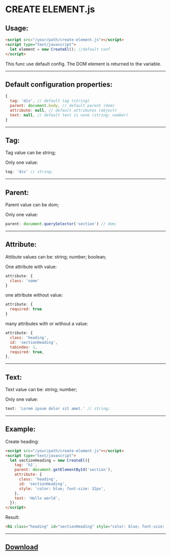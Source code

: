 CREATE ELEMENT.js
===================

Usage:
-------------------

  ```html
  <script src="/your/path/create-element.js"></script>
  <script type="text/javascript">
    let element = new CreateEl(); //default conf
  </script>
  ```

This func use default config. The DOM element is returned to the variable.

-------------------
Default configuration properties:
-------------------

  ```javascript
  {
    tag: 'div', // default tag (string)
    parent: document.body, // default parent (dom)
    attribute: null, // default attributes (object)
    text: null, // default text is none (string; number)
  }
  ```

-------------------
Tag:
-------------------

  Tag value can be string;

  Only one value:
  ```javascript
  tag: 'div' // string;
  ```

-------------------
Parent:
-------------------

  Parent value can be dom;

  Only one value:
  ```javascript
  parent: document.querySelector('section') // dom;
  ```

-------------------
Attribute:
-------------------

  Attibute values can be: string; number; boolean;

  One attribute with value:
  ```javascript
  attribute: {
    class: 'name'
  }
  ```

  one attribute without value:
  ```javascript
  attribute: {
    required: true
  }
  ```

  many attributes with or without a value:
  ```javascript
  attribute: {
    class: 'heading',
    id: 'sectionHeading',
    tabindex: 1,
    required: true,
  },
  ```

-------------------
Text:
-------------------

  Text value can be: string; number;

  Only one value:
  ```javascript
  text: 'Lorem ipsum dolor sit amet.' // string;
  ```

-------------------
Example:
-------------------

  Create heading:
  ```html
  <script src="/your/path/create-element.js"></script>
  <script type="text/javascript">
    let sectionHeading = new CreateEl({
      tag: 'h1',
      parent: document.getElementById('section'),
      attribute: {
        class: 'heading',
        id: 'sectionHeading',
        style: 'color: blue; font-size: 32px',
      },
      text: 'Hello world',
    });
  </script>
  ```

  Result:
  ```html
  <h1 class="heading" id="sectionHeading" style="color: blue; font-size: 32px;">Hello world</h1>
  ```

-------------------
[Download](https://raw.githubusercontent.com/andrey-riwall/create-element.js/main/create-object.js)
-------------------